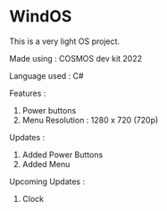 # WindOS
This is a very light OS project.

Made using : COSMOS dev kit 2022

Language used : C#

Features :
  1. Power buttons
  2. Menu
Resolution : 1280 x 720 (720p)

Updates : 
  1. Added Power Buttons
  2. Added Menu

Upcoming Updates : 
  1. Clock
